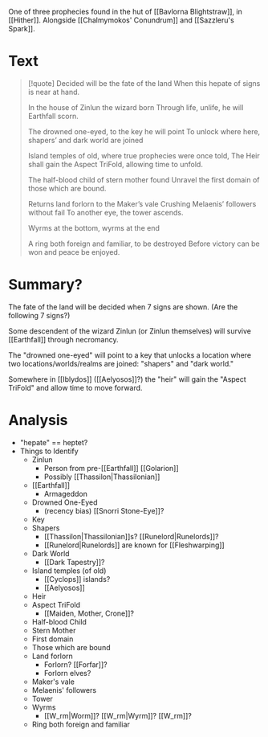 One of three prophecies found in the hut of [[Bavlorna Blightstraw]], in [[Hither]]. Alongside [[Chalmymokos' Conundrum]] and [[Sazzleru's Spark]].
# Text
> [!quote]
> Decided will be the fate of the land
> When this hepate of signs is near at hand.
> 
> In the house of Zinlun the wizard born
> Through life, unlife, he will Earthfall scorn.
> 
> The drowned one-eyed, to the key he will point
> To unlock where here, shapers’ and dark world are joined
> 
> Island temples of old, where true prophecies were once told,
> The Heir shall gain the Aspect TriFold, allowing time to unfold.
> 
> The half-blood child of stern mother found
> Unravel the first domain of those which are bound.
> 
> Returns land forlorn to the Maker’s vale
> Crushing Melaenis’ followers without fail
> To another eye, the tower ascends.
> 
> Wyrms at the bottom, wyrms at the end
> 
> A ring both foreign and familiar, to be destroyed
> Before victory can be won and peace be enjoyed.

# Summary?
The fate of the land will be decided when 7 signs are shown. (Are the following 7 signs?)

Some descendent of the wizard Zinlun (or Zinlun themselves) will survive [[Earthfall]] through necromancy.

The "drowned one-eyed" will point to a key that unlocks a location where two locations/worlds/realms are joined: "shapers" and "dark world."

Somewhere in [[Iblydos]] ([[Aelyosos]]?) the "heir" will gain the "Aspect TriFold" and allow time to move forward.

# Analysis
- "hepate" == heptet?
- Things to Identify
	- Zinlun
		- Person from pre-[[Earthfall]] [[Golarion]]
		- Possibly [[Thassilon|Thassilonian]]
	- [[Earthfall]]
		- Armageddon
	- Drowned One-Eyed
		- (recency bias) [[Snorri Stone-Eye]]?
	- Key
	- Shapers
		- [[Thassilon|Thassilonian]]s? [[Runelord|Runelords]]?
		- [[Runelord|Runelords]] are known for [[Fleshwarping]]
	- Dark World
		- [[Dark Tapestry]]?
	- Island temples (of old)
		- [[Cyclops]] islands?
		- [[Aelyosos]]
	- Heir
	- Aspect TriFold
		- [[Maiden, Mother, Crone]]?
	- Half-blood Child
	- Stern Mother
	- First domain
	- Those which are bound
	- Land forlorn
		- Forlorn? [[Forfar]]?
		- Forlorn elves?
	- Maker's vale
	- Melaenis' followers
	- Tower
	- Wyrms
		- [[W_rm|Worm]]? [[W_rm|Wyrm]]? [[W_rm]]?
	- Ring both foreign and familiar